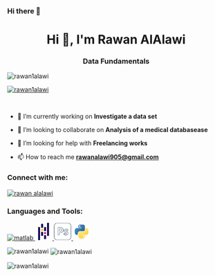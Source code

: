 ### Hi there 👋

<!--
**Rawan1alawi/Rawan1alawi** is a ✨ _special_ ✨ repository because its `README.md` (this file) appears on your GitHub profile.

Here are some ideas to get you started:

- 🔭 I’m currently working on ...
- 🌱 I’m currently learning ...
- 👯 I’m looking to collaborate on ...
- 🤔 I’m looking for help with ...
- 💬 Ask me about ...
- 📫 How to reach me: ...
- 😄 Pronouns: ...
- ⚡ Fun fact: ...
-->
<h1 align="center">Hi 👋, I'm Rawan AlAlawi</h1>
<h3 align="center">Data Fundamentals</h3>

<p align="left"> <img src="https://komarev.com/ghpvc/?username=rawan1alawi&label=Profile%20views&color=0e75b6&style=flat" alt="rawan1alawi" /> </p>

<p align="left"> <a href="https://github.com/ryo-ma/github-profile-trophy"><img src="https://github-profile-trophy.vercel.app/?username=rawan1alawi" alt="rawan1alawi" /></a> </p>

<p align="left"> <a href="https://twitter.com/" target="blank"><img src="https://img.shields.io/twitter/follow/?logo=twitter&style=for-the-badge" alt="" /></a> </p>

- 🔭 I’m currently working on **Investigate a data set**

- 👯 I’m looking to collaborate on **Analysis of a medical databasease**

- 🤝 I’m looking for help with **Freelancing works**

- 📫 How to reach me **rawanalawi905@gmail.com**

<h3 align="left">Connect with me:</h3>
<p align="left">
<a href="https://linkedin.com/in/rawan alalawi" target="blank"><img align="center" src="https://raw.githubusercontent.com/rahuldkjain/github-profile-readme-generator/master/src/images/icons/Social/linked-in-alt.svg" alt="rawan alalawi" height="30" width="40" /></a>
</p>

<h3 align="left">Languages and Tools:</h3>
<p align="left"> <a href="https://www.mathworks.com/" target="_blank" rel="noreferrer"> <img src="https://upload.wikimedia.org/wikipedia/commons/2/21/Matlab_Logo.png" alt="matlab" width="40" height="40"/> </a> <a href="https://pandas.pydata.org/" target="_blank" rel="noreferrer"> <img src="https://raw.githubusercontent.com/devicons/devicon/2ae2a900d2f041da66e950e4d48052658d850630/icons/pandas/pandas-original.svg" alt="pandas" width="40" height="40"/> </a> <a href="https://www.photoshop.com/en" target="_blank" rel="noreferrer"> <img src="https://raw.githubusercontent.com/devicons/devicon/master/icons/photoshop/photoshop-line.svg" alt="photoshop" width="40" height="40"/> </a> <a href="https://www.python.org" target="_blank" rel="noreferrer"> <img src="https://raw.githubusercontent.com/devicons/devicon/master/icons/python/python-original.svg" alt="python" width="40" height="40"/> </a> </p>

<p><img align="left" src="https://github-readme-stats.vercel.app/api/top-langs?username=rawan1alawi&show_icons=true&locale=en&layout=compact" alt="rawan1alawi" /></p>

<p>&nbsp;<img align="center" src="https://github-readme-stats.vercel.app/api?username=rawan1alawi&show_icons=true&locale=en" alt="rawan1alawi" /></p>

<p><img align="center" src="https://github-readme-streak-stats.herokuapp.com/?user=rawan1alawi&" alt="rawan1alawi" /></p>

